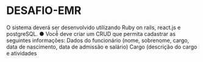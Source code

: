 # DESAFIO-EMR
O sistema deverá ser desenvolvido utilizando Ruby on rails, react.js e postgreSQL. ● Você̂ deve criar um CRUD que permita cadastrar as seguintes informações:  Dados do funcionário (nome, sobrenome, cargo, data de nascimento, data de  admissão e salário) Cargo (descrição do cargo e atividades
